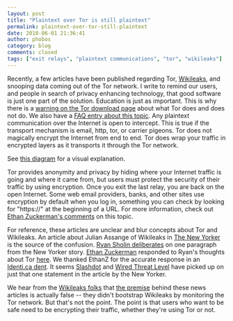 ```yaml
---
layout: post
title: "Plaintext over Tor is still plaintext"
permalink: plaintext-over-tor-still-plaintext
date: 2010-06-01 21:36:41
author: phobos
category: blog
comments: closed
tags: ["exit relays", "plaintext communications", "tor", "wikileaks"]
---
```


Recently, a few articles have been published regarding Tor, [Wikileaks](http://wikileaks.org/), and snooping data coming out of the Tor network. I write to remind our users, and people in search of privacy enhancing technology, that good software is just one part of the solution. Education is just as important. This is why there is a [warning on the Tor download page](//www.torproject.org/download/download.html.en#warning) about what Tor does and does not do. We also have a [FAQ entry about this topic](https://trac.torproject.org/projects/tor/wiki/TheOnionRouter/TorFAQ#CanexitnodeseavesdroponcommunicationsIsntthatbad). Any plaintext communication over the Internet is open to intercept. This is true if the transport mechanism is email, http, tor, or carrier pigeons. Tor does not magically encrypt the Internet from end to end. Tor does wrap your traffic in encrypted layers as it transports it through the Tor network.

<!-- more -->

See [this diagram](https://www.torproject.org/images/htw3.png) for a visual explanation.

Tor provides anonymity and privacy by hiding where your Internet traffic is going and where it came from, but users must protect the security of their traffic by using encryption. Once you exit the last relay, you are back on the open Internet. Some web email providers, banks, and other sites use encryption by default when you log in, something you can check by looking for "https://" at the beginning of a URL. For more information, check out [Ethan Zuckerman's comments](http://ryansholin.com/2010/05/31/wikileaks-and-tor-moral-use-of-an-amoral-system/#comment-1769) on this topic.

For reference, these articles are unclear and blur concepts about Tor and Wikileaks. An article about Julian Assange of Wikileaks in [The New Yorker](http://www.newyorker.com/reporting/2010/06/07/100607fa_fact_khatchadourian) is the source of the confusion. [Ryan Sholin deliberates](http://ryansholin.com/2010/05/31/wikileaks-and-tor-moral-use-of-an-amoral-system/) on one paragraph from the New Yorker story. [Ethan Zuckerman](http://ethanzuckerman.com/) responded to Ryan's thoughts about Tor [here](http://ryansholin.com/2010/05/31/wikileaks-and-tor-moral-use-of-an-amoral-system/#comment-17691). We thanked EthanZ for the accurate response in an [Identi.ca dent](http://identi.ca/notice/34289748). It seems [Slashdot](http://yro.slashdot.org/story/10/06/01/2334237/Wikileaks-Was-Launched-With-Intercepts-From-Tor) and [Wired Threat Level](http://www.wired.com/threatlevel/2010/06/wikileaks-documents/) have picked up on just that one statement in the article by the New Yorker.

We hear from the [Wikileaks folks](http://www.theregister.co.uk/2010/06/02/wikileaks_tor_snooping_denial/) that [the premise](http://twitter.com/wikileaks/status/15220072701) behind these news articles is actually false -- they didn't bootstrap Wikileaks by monitoring the Tor network. But that's not the point. The point is that users who want to be safe need to be encrypting their traffic, whether they're using Tor or not.
